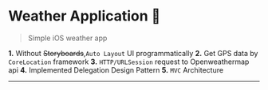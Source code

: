 # Weather Application 🌈
>Simple iOS weather app

**1.** Without ~~Storyboards~~,` Auto Layout ` UI programmatically
**2.** Get GPS data by ` CoreLocation ` framework
**3.** ` HTTP/URLSession ` request to Openweathermap api
**4.** Implemented Delegation Design Pattern
**5.** ` MVC ` Architecture
____
